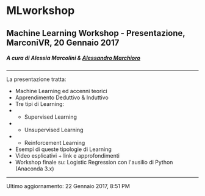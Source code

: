 # MLworkshop

## Machine Learning Workshop - Presentazione, MarconiVR, 20 Gennaio 2017
##### A cura di Alessia Marcolini & [Alessandro Marchioro](http:\\github.com\marcioz98)
- - -
La presentazione tratta:
- Machine Learning ed accenni teorici
- Apprendimento Deduttivo & Induttivo
- Tre tipi di Learning:
- - Supervised Learning
- - Unsupervised Learning
- - Reinforcement Learning
- Esempi di queste tipologie di Learning
- Video esplicativi + link e approfondimenti
- Workshop finale su: Logistic Regression con l'ausilio di Python (Anaconda 3.x)
- - -
Ultimo aggiornamento: 22 Gennaio 2017, 8:51 PM

